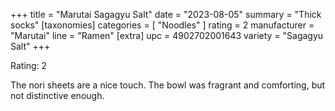 +++
title = "Marutai Sagagyu Salt"
date = "2023-08-05"
summary = "Thick socks"
[taxonomies]
categories = [ "Noodles" ]
rating = 2
manufacturer = "Marutai"
line = "Ramen"
[extra]
upc = 4902702001643
variety = "Sagagyu Salt"
+++

Rating: 2

The nori sheets are a nice touch.
The bowl was fragrant and comforting, but not distinctive enough.
